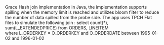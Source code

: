 Grace Hash join implementation in Java, the implementation supports spilling when the memory limit is reached and utilizes bloom filter to reduce the number of data spilled from the probe side.
The app uses TPCH Flat files to simulate the following join :
	select count(*), sum(L_EXTENDEDPRICE) from ORDERS, LINEITEM  
	where L_ORDERKEY = O_ORDERKEY
 	and O_ORDERDATE between 1995-01-02 and 1996-01-02 
 
 

